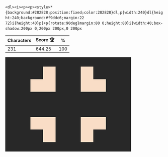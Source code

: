 `<dl><i><p><p><style>*{background:#282828;position:fixed;color:282828}dl,p{width:240}dl{height:240;background:#f9ddc6;margin:22 72}i{height:40}p{+p{rotate:90deg}margin:80 0;height:80}i{width:40;box-shadow:200px 0,200px 200px,0 200px`

| Characters | Score 🏆 | %   |
| ---------- | -------- | --- |
| 231        | 644.25   | 100 |

![](/2025/May2025/20/20250520.png)
